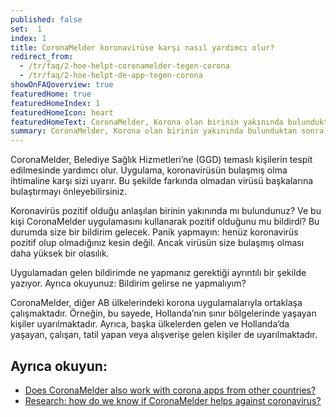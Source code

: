 ```yaml
---
published: false
set:  1
index: 1
title: CoronaMelder koronavirüse karşı nasıl yardımcı olur?
redirect_from: 
  - /tr/faq/2-hoe-helpt-coronamelder-tegen-corona
  - /tr/faq/2-hoe-helpt-de-app-tegen-corona
showOnFAQoverview: true
featuredHome: true
featuredHomeIndex: 1
featuredHomeIcon: heart
featuredHomeText: CoronaMelder, Korona olan birinin yakınında bulunduktan sonra sizi uyarır.
summary: CoronaMelder, Korona olan birinin yakınında bulunduktan sonra sizi uyarır.
---
```

CoronaMelder, Belediye Sağlık Hizmetleri’ne (GGD) temaslı kişilerin tespit edilmesinde yardımcı olur. Uygulama, koronavirüsün bulaşmış olma ihtimaline karşı sizi uyarır. Bu şekilde farkında olmadan virüsü başkalarına bulaştırmayı önleyebilirsiniz. 
 
Koronavirüs pozitif olduğu anlaşılan birinin yakınında mı bulundunuz? Ve bu kişi CoronaMelder uygulamasını kullanarak pozitif olduğunu mu bildirdi? Bu durumda size bir bildirim gelecek. Panik yapmayın: henüz koronavirüs pozitif olup olmadığınız kesin değil. Ancak virüsün size bulaşmış olması daha yüksek bir olasılık. 

Uygulamadan gelen bildirimde ne yapmanız gerektiği ayrıntılı bir şekilde yazıyor. Ayrıca okuyunuz: Bildirim gelirse ne yapmalıyım? 

CoronaMelder, diğer AB ülkelerindeki korona uygulamalarıyla ortaklaşa çalışmaktadır. Örneğin, bu sayede, Hollanda’nın sınır bölgelerinde yaşayan kişiler uyarılmaktadır. Ayrıca, başka ülkelerden gelen ve Hollanda’da yaşayan, çalışan, tatil yapan veya alışverişe gelen kişiler de uyarılmaktadır. 

## Ayrıca okuyun:

- <a href="/{{page.lang}}/faq/1-7-werkt-coronamelder-ook-met-apps-uit-andere-landen" lang="en" hreflang="en">Does CoronaMelder also work with corona apps from other countries?</a>
- <a href="/{{page.lang}}/faq/3-1-onderzoek-hoe-weten-we-of-coronamelder-helpt-tegen-corona" lang="en" hreflang="en">Research: how do we know if CoronaMelder helps against coronavirus?</a>
